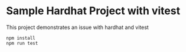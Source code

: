 # Sample Hardhat Project with vitest

This project demonstrates an issue with hardhat and vitest

```shell
npm install
npm run test
```
